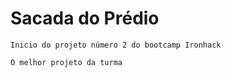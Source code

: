 Sacada do Prédio
===
    Inicio do projeto número 2 do bootcamp Ironhack

    O melhor projeto da turma